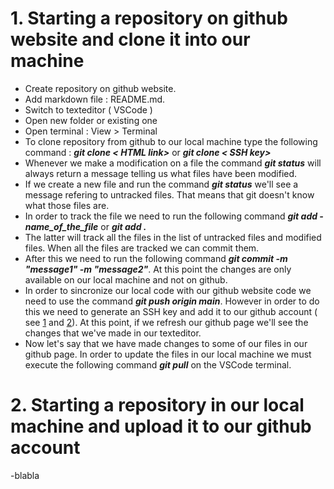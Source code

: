 # 1. Starting a repository on github website and clone it into our machine

  - Create repository on github website. 
  - Add markdown file : README.md. 
  - Switch to texteditor ( VSCode )
  - Open new folder or existing one 
  - Open terminal : View > Terminal 
  - To clone repository from github to our local machine type the following command : ***git clone < HTML link>*** or ***git clone < SSH key>***
  - Whenever we make a modification on a file the command ***git status***  will always return a message telling us what files have been modified.
  - If we create a new file and run the command ***git status*** we'll see a message refering to untracked files. That means that git doesn't know what those files are. 
  - In order to track the file we need to run the following command ***git add -name_of_the_file*** or ***git add .***
  - The latter will track all the files in the list of untracked files and modified files. When all the files are tracked we can commit them. 
  - After this we need to run the following command ***git commit -m "message1" -m "message2"***. At this point the changes are only available on our local machine and not on github. 
  - In order to sincronize our local code with our github website code we need to use the command ***git push origin main***. However in order to do this we need to generate an SSH key and add it to our github account ( see  [1](https://docs.github.com/en/authentication/connecting-to-github-with-ssh/generating-a-new-ssh-key-and-adding-it-to-the-ssh-agent) and [2](https://docs.github.com/en/authentication/connecting-to-github-with-ssh/adding-a-new-ssh-key-to-your-github-account)). At this point, if we refresh our github page we'll see the changes that we've made in our texteditor. 
  - Now let's say that we have made changes to some of our files in our github page. In order to update the files in our local machine we must execute the following command ***git pull*** on the VSCode terminal.

# 2. Starting a repository in our local machine and upload it to our github account

-blabla
